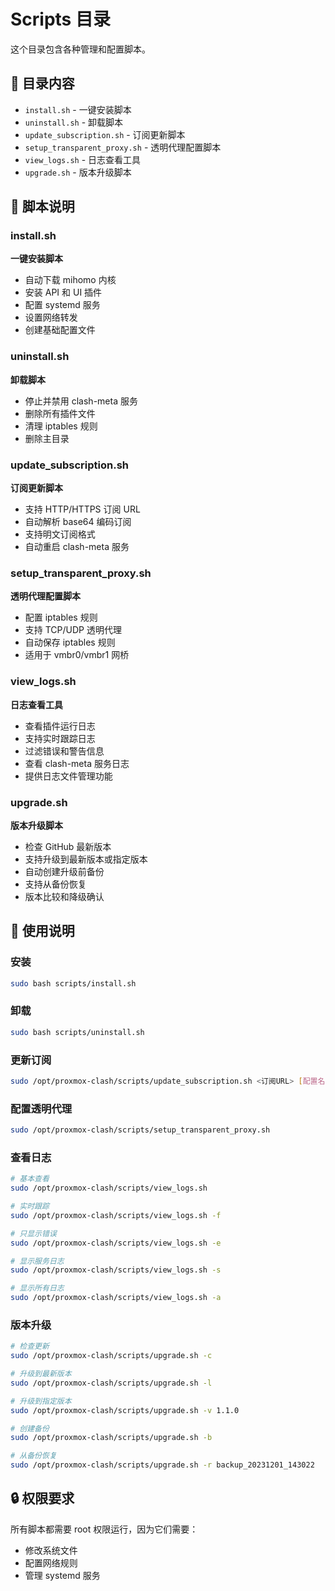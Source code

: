 # Scripts 目录

这个目录包含各种管理和配置脚本。

## 📁 目录内容

- `install.sh` - 一键安装脚本
- `uninstall.sh` - 卸载脚本
- `update_subscription.sh` - 订阅更新脚本
- `setup_transparent_proxy.sh` - 透明代理配置脚本
- `view_logs.sh` - 日志查看工具
- `upgrade.sh` - 版本升级脚本

## 🔧 脚本说明

### install.sh
**一键安装脚本**
- 自动下载 mihomo 内核
- 安装 API 和 UI 插件
- 配置 systemd 服务
- 设置网络转发
- 创建基础配置文件

### uninstall.sh
**卸载脚本**
- 停止并禁用 clash-meta 服务
- 删除所有插件文件
- 清理 iptables 规则
- 删除主目录

### update_subscription.sh
**订阅更新脚本**
- 支持 HTTP/HTTPS 订阅 URL
- 自动解析 base64 编码订阅
- 支持明文订阅格式
- 自动重启 clash-meta 服务

### setup_transparent_proxy.sh
**透明代理配置脚本**
- 配置 iptables 规则
- 支持 TCP/UDP 透明代理
- 自动保存 iptables 规则
- 适用于 vmbr0/vmbr1 网桥

### view_logs.sh
**日志查看工具**
- 查看插件运行日志
- 支持实时跟踪日志
- 过滤错误和警告信息
- 查看 clash-meta 服务日志
- 提供日志文件管理功能

### upgrade.sh
**版本升级脚本**
- 检查 GitHub 最新版本
- 支持升级到最新版本或指定版本
- 自动创建升级前备份
- 支持从备份恢复
- 版本比较和降级确认

## 📝 使用说明

### 安装
```bash
sudo bash scripts/install.sh
```

### 卸载
```bash
sudo bash scripts/uninstall.sh
```

### 更新订阅
```bash
sudo /opt/proxmox-clash/scripts/update_subscription.sh <订阅URL> [配置名称]
```

### 配置透明代理
```bash
sudo /opt/proxmox-clash/scripts/setup_transparent_proxy.sh
```

### 查看日志
```bash
# 基本查看
sudo /opt/proxmox-clash/scripts/view_logs.sh

# 实时跟踪
sudo /opt/proxmox-clash/scripts/view_logs.sh -f

# 只显示错误
sudo /opt/proxmox-clash/scripts/view_logs.sh -e

# 显示服务日志
sudo /opt/proxmox-clash/scripts/view_logs.sh -s

# 显示所有日志
sudo /opt/proxmox-clash/scripts/view_logs.sh -a
```

### 版本升级
```bash
# 检查更新
sudo /opt/proxmox-clash/scripts/upgrade.sh -c

# 升级到最新版本
sudo /opt/proxmox-clash/scripts/upgrade.sh -l

# 升级到指定版本
sudo /opt/proxmox-clash/scripts/upgrade.sh -v 1.1.0

# 创建备份
sudo /opt/proxmox-clash/scripts/upgrade.sh -b

# 从备份恢复
sudo /opt/proxmox-clash/scripts/upgrade.sh -r backup_20231201_143022
```

## 🔒 权限要求

所有脚本都需要 root 权限运行，因为它们需要：
- 修改系统文件
- 配置网络规则
- 管理 systemd 服务 